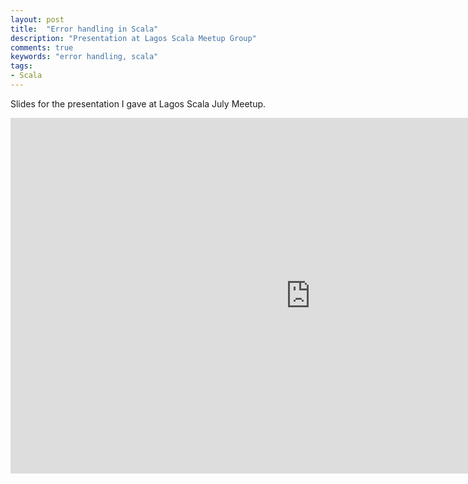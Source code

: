 ```yaml
---
layout: post
title:  "Error handling in Scala"
description: "Presentation at Lagos Scala Meetup Group"
comments: true
keywords: "error handling, scala"
tags:
- Scala
---
```


<style>
ul {
  list-style-type: square;
  margin-bottom: 10px;
  padding-left: 30px;
}
ol {
  list-style-type: decimal;
  margin-bottom: 10px;
  padding-left: 30px;
}

h3 strong {
  font-weight:normal;
}
</style>

Slides for the presentation I gave at Lagos Scala July Meetup.


<iframe src="https://docs.google.com/presentation/d/e/2PACX-1vTaOe8A2WNqhkCX8jis7NwStLgXjX-4pODQGr88ugKbSFf18bT_58Dt3GK_H1axhtHPGc63v8hiHAXH/embed?start=false&loop=false&delayms=3000" frameborder="0" width="960" height="569" allowfullscreen="true" mozallowfullscreen="true" webkitallowfullscreen="true"></iframe>
